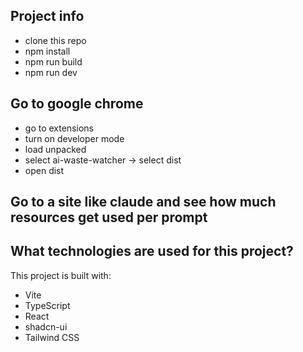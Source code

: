 

## Project info
- clone this repo
- npm install
- npm run build
- npm run dev
## Go to google chrome
- go to extensions
- turn on developer mode
- load unpacked
- select ai-waste-watcher -> select dist
- open dist

## Go to a site like claude and see how much resources get used per prompt


## What technologies are used for this project?

This project is built with:

- Vite
- TypeScript
- React
- shadcn-ui
- Tailwind CSS


